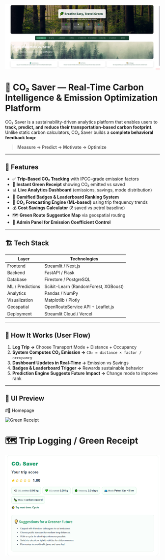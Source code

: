 ![CO₂ Saver Banner](./images/banner.png)

# 🌿 CO₂ Saver — Real-Time Carbon Intelligence & Emission Optimization Platform

CO₂ Saver is a sustainability-driven analytics platform that enables users to **track, predict, and reduce their transportation-based carbon footprint**.  
Unlike static carbon calculators, CO₂ Saver builds a **complete behavioral feedback loop**:

> **Measure → Predict → Motivate → Optimize**

---

## 🚀 Features

- ✅ **Trip-Based CO₂ Tracking** with IPCC-grade emission factors  
- 📄 **Instant Green Receipt** showing CO₂ emitted vs saved  
- 📊 **Live Analytics Dashboard** (emissions, savings, mode distribution)  
- 🏅 **Gamified Badges & Leaderboard Ranking System**  
- 🔮 **CO₂ Forecasting Engine (ML-based)** using trip frequency trends  
- 💰 **Cost Savings Calculator** (₹ saved vs petrol baseline)  
- 🗺️ **Green Route Suggestion Map** via geospatial routing  
- 🔧 **Admin Panel for Emission Coefficient Control**

---

## 🏗️ Tech Stack

| Layer | Technologies |
|--------|-------------|
| Frontend | Streamlit / Next.js |
| Backend | FastAPI / Flask |
| Database | Firestore / PostgreSQL |
| ML / Predictions | Scikit-Learn (RandomForest, XGBoost) |
| Analytics | Pandas / NumPy |
| Visualization | Matplotlib / Plotly |
| Geospatial | OpenRouteService API + Leaflet.js |
| Deployment | Streamlit Cloud / Vercel |

---

## 📌 How It Works (User Flow)

1. **Log Trip →** Choose Transport Mode + Distance + Occupancy  
2. **System Computes CO₂ Emission →** `CO₂ = distance × factor / occupancy`  
3. **Dashboard Updates in Real-Time →** Emission vs Savings  
4. **Badges & Leaderboard Trigger →** Rewards sustainable behavior  
5. **Prediction Engine Suggests Future Impact →** Change mode to improve rank

---

## 📸 UI Preview

#🏡 Homepage 

![Green Receipt](./images/green_receipt.gif) 

# 🗺️ Trip Logging / Green Receipt 

![Homepage](./images/homepage.png) 
